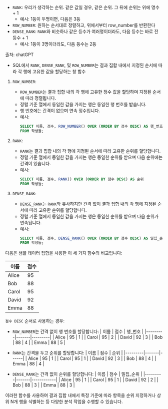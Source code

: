 
* `RANK`: 우리가 생각하는 순위. 같은 값일 경우, 같은 순위. 그 뒤에 순위는 위에 명수 + 1
    * 예시: 1등이 두명이면, 다음은 3등
* `ROW_NUMBER`: 원하는 순서대로 정렬하고, 위에서부터 row_number를 반환한다
* `DENSE_RANK`: `RANK`와 비슷하나 같은 등수가 여러명이더라도, 다음 등수는 바로 전 등수 + 1
    * 예시: 1등이 3명이더라도, 다음 등수는 2등

출처: chatGPT
* SQL에서 `RANK`, `DENSE_RANK`, 및 `ROW_NUMBER`는 결과 집합 내에서 지정된 순서에 따라 각 행에 고유한 값을 할당하는 창 함수
1. `ROW_NUMBER`:
   - `ROW_NUMBER`는 결과 집합 내의 각 행에 고유한 정수 값을 할당하며 지정된 순서에 따라 정렬됩니다.
   - 정렬 기준 열에서 동일한 값을 가지는 행은 동일한 행 번호를 받습니다.
   - 행 번호에는 간격이 없으며 연속 정수입니다.
   - 예시:
     ```sql
     SELECT 이름, 점수, ROW_NUMBER() OVER (ORDER BY 점수 DESC) AS 행_번호
     FROM 학생들;
     ```

2. `RANK`:
   - `RANK`는 결과 집합 내의 각 행에 지정된 순서에 따라 고유한 순위를 할당합니다.
   - 정렬 기준 열에서 동일한 값을 가지는 행은 동일한 순위를 받으며 다음 순위에는 간격이 있습니다.
   - 예시:
     ```sql
     SELECT 이름, 점수, RANK() OVER (ORDER BY 점수 DESC) AS 순위
     FROM 학생들;
     ```

3. `DENSE_RANK`:
   - `DENSE_RANK`는 `RANK`와 유사하지만 간격 없이 결과 집합 내의 각 행에 지정된 순서에 따라 고유한 순위를 할당합니다.
   - 정렬 기준 열에서 동일한 값을 가지는 행은 동일한 순위를 받으며 다음 순위가 연속됩니다.
   - 예시:
     ```sql
     SELECT 이름, 점수, DENSE_RANK() OVER (ORDER BY 점수 DESC) AS 밀집_순위
     FROM 학생들;
     ```

다음은 샘플 데이터 집합을 사용한 이 세 가지 함수의 비교입니다:

| 이름    | 점수 |
|---------|-------|
| Alice   | 95    |
| Bob     | 88    |
| Carol   | 95    |
| David   | 92    |
| Emma    | 88    |

`점수 DESC` 순서로 사용하는 경우:

- `ROW_NUMBER`는 간격 없이 행 번호를 할당합니다:
  | 이름    | 점수 | 행_번호 |
  |---------|-------|---------|
  | Alice   | 95    | 1       |
  | Carol   | 95    | 2       |
  | David   | 92    | 3       |
  | Bob     | 88    | 4       |
  | Emma    | 88    | 5       |

- `RANK`는 간격을 두고 순위를 할당합니다:
  | 이름    | 점수 | 순위 |
  |---------|-------|------|
  | Alice   | 95    | 1    |
  | Carol   | 95    | 1    |
  | David   | 92    | 3    |
  | Bob     | 88    | 4    |
  | Emma    | 88    | 4    |

- `DENSE_RANK`는 간격 없이 순위를 할당합니다:
  | 이름    | 점수 | 밀집_순위 |
  |---------|-------|------------|
  | Alice   | 95    | 1          |
  | Carol   | 95    | 1          |
  | David   | 92    | 2          |
  | Bob     | 88    | 3          |
  | Emma    | 88    | 3          |

이러한 함수를 사용하여 결과 집합 내에서 특정 기준에 따라 항목을 순위 지정하거나 상위 N개 행을 식별하는 등 다양한 분석 작업을 수행할 수 있습니다.
